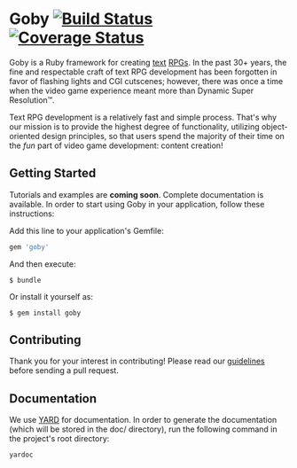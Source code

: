 # Goby [![Build Status](https://travis-ci.org/nskins/goby.png)](https://travis-ci.org/nskins/goby) [![Coverage Status](https://coveralls.io/repos/github/nskins/goby/badge.svg?branch=master)](https://coveralls.io/github/nskins/goby?branch=master)

Goby is a Ruby framework for creating [text](https://en.wikipedia.org/wiki/Text-based_game) [RPGs](https://en.wikipedia.org/wiki/Role-playing_game). In the past 30+ years, the fine and respectable craft of text RPG development has been forgotten in favor of flashing lights and CGI cutscenes; however, there was once a time when the video game experience meant more than Dynamic Super Resolution™.

Text RPG development is a relatively fast and simple process. That's why our mission is to provide the highest degree of functionality, utilizing object-oriented design principles, so that users spend the majority of their time on the *fun* part of video game development: content creation!

## Getting Started

Tutorials and examples are **coming soon**. Complete documentation is available. In order to start using Goby in your application, follow these instructions:

Add this line to your application's Gemfile:

```ruby
gem 'goby'
```

And then execute:

    $ bundle

Or install it yourself as:

    $ gem install goby

## Contributing

Thank you for your interest in contributing! Please read our [guidelines](https://github.com/nskins/goby/blob/master/CONTRIBUTING.md) before sending a pull request.

## Documentation

We use [YARD](https://github.com/lsegal/yard) for documentation. In order to generate the documentation (which will be stored in the doc/ directory), run the following command in the project's root directory:

```yardoc ```
